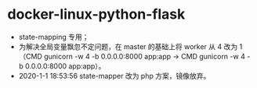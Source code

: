 # docker-linux-python-flask

- state-mapping 专用；
- 为解决全局变量飘忽不定问题，在 master 的基础上将 worker 从 4 改为 1（CMD gunicorn -w 4 -b 0.0.0.0:8000 app:app -> CMD gunicorn -w 4 -b 0.0.0.0:8000 app:app）。
- 2020-1-1 18:53:56 state-mapper 改为 php 方案，镜像放弃。

